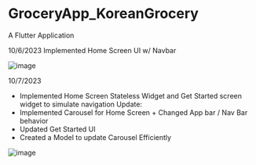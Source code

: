 # GroceryApp_KoreanGrocery

A Flutter Application

10/6/2023
Implemented Home Screen UI w/ Navbar

![image](https://github.com/Skyyledc/GroceryApp_KoreanGrocery/assets/123300731/609e2746-6c71-4b30-ae11-807dc09816e9)

10/7/2023
- Implemented Home Screen Stateless Widget and Get Started screen widget to simulate navigation
Update:
- Implemented Carousel for Home Screen + Changed App bar / Nav Bar behavior
- Updated Get Started UI
- Created a Model to update Carousel Efficiently

![image](https://github.com/Skyyledc/GroceryApp_KoreanGrocery/assets/123300731/a084edca-bd8d-46ec-9b30-32d986493d7f)
